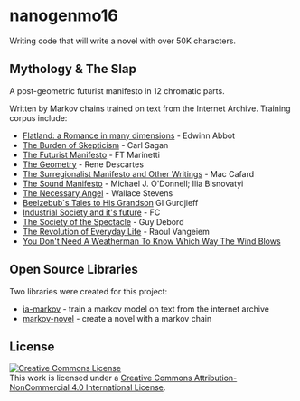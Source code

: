 # nanogenmo16
Writing code that will write a novel with over 50K characters.

## Mythology & The Slap
A post-geometric futurist manifesto in 12 chromatic parts.

Written by Markov chains trained on text from the Internet Archive. Training corpus include:


 * [Flatland: a Romance in many dimensions](https://archive.org/details/flatlandromanceo00abbouoft) - Edwinn Abbot
 * [The Burden of Skepticism](https://archive.org/details/BurdenOfSkeptism-CarlSagan) - Carl Sagan
 * [The Futurist Manifesto](https://archive.org/details/FuturistManifesto) - FT Marinetti
 * [The Geometry](https://archive.org/details/TheGeometry) - Rene Descartes
 * [The Surregionalist Manifesto and Other Writings](https://archive.org/details/al_Max_Cafard_The_Surre_gion_alist_Manifesto_and_Other_Writings_a4) - Mac Cafard
 * [The Sound Manifesto](https://archive.org/details/arxiv-cs0007014) - Michael J. O'Donnell; Ilia Bisnovatyi
 * [The Necessary Angel](https://archive.org/details/WallaceStevensTheNecessaryAngelEssaysOnRealityAndTheImagination) - Wallace Stevens
 * [Beelzebub`s Tales to His Grandson](https://archive.org/details/btthg31.pdf) GI Gurdjieff 
 * [Industrial Society and it's future](https://archive.org/details/al_FC_Industrial_Society_and_Its_Future_a4) - FC
 * [The Society of the Spectacle](https://archive.org/details/DebordSocietyOfTheSpectacleDonaldNicholsonSmithTranslation) - Guy Debord
 * [The Revolution of Everyday Life](https://archive.org/details/VaneigemTheRevolutionOfEverydayLife) - Raoul Vangeiem
 * [You Don't Need A Weatherman To Know Which Way The Wind Blows](https://archive.org/details/YouDontNeedAWeathermanToKnowWhichWayTheWindBlows_925)



## Open Source Libraries
Two libraries were created for this project:
* [ia-markov](https://github.com/accraze/python-ia-markov) - train a markov model on text from the internet archive
* [markov-novel](https://github.com/accraze/python-markov-novel) - create a novel with a markov chain


## License
<a rel="license" href="http://creativecommons.org/licenses/by-nc/4.0/"><img alt="Creative Commons License" style="border-width:0" src="https://i.creativecommons.org/l/by-nc/4.0/88x31.png" /></a><br />This work is licensed under a <a rel="license" href="http://creativecommons.org/licenses/by-nc/4.0/">Creative Commons Attribution-NonCommercial 4.0 International License</a>.
